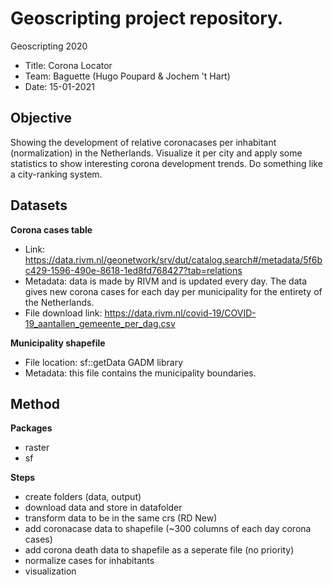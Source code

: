 # Geoscripting project repository.
Geoscripting 2020 
- Title: Corona Locator
- Team: Baguette (Hugo Poupard & Jochem 't Hart)
- Date: 15-01-2021

## Objective
Showing the development of relative coronacases per inhabitant (normalization) in the Netherlands. Visualize it per city and apply some statistics to show interesting corona development trends. Do something like a city-ranking system.

## Datasets
**Corona cases table**
- Link: https://data.rivm.nl/geonetwork/srv/dut/catalog.search#/metadata/5f6bc429-1596-490e-8618-1ed8fd768427?tab=relations
- Metadata: data is made by RIVM and is updated every day. The data gives new corona cases for each day per municipality for the entirety of the Netherlands.
- File download link: https://data.rivm.nl/covid-19/COVID-19_aantallen_gemeente_per_dag.csv

**Municipality shapefile**
- File location: sf::getData GADM library
- Metadata: this file contains the municipality boundaries.

## Method
**Packages**
- raster
- sf

**Steps**
- create folders (data, output)
- download data and store in datafolder
- transform data to be in the same crs (RD New)
- add coronacase data to shapefile (~300 columns of each day corona cases)
- add corona death data to shapefile as a seperate file (no priority)
- normalize cases for inhabitants
- visualization
